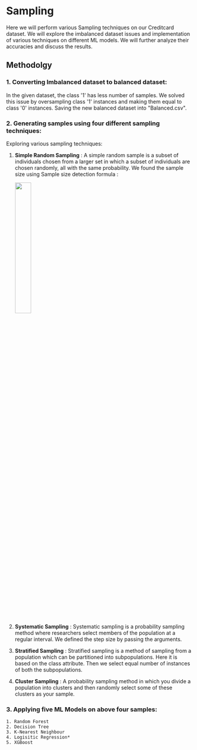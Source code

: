 # Sampling

Here we will perform various Sampling techniques on our Creditcard dataset. We will explore the imbalanced dataset issues and 
implementation of various techniques on different ML models. We will further analyze their accuracies and discuss the results.

## Methodolgy
### 1. Converting Imbalanced dataset to balanced dataset: <br>
   In the given dataset, the class '1' has less number of samples. We solved this issue by oversampling class '1' instances
   and making them equal to class '0' instances. Saving the new balanced dataset into "Balanced.csv".
   
### 2. Generating samples using four different sampling techniques: <br>
   Exploring various sampling techniques:
   1. **Simple Random Sampling** : A simple random sample is a subset of individuals chosen from a larger set in which a subset of individuals are chosen randomly, all       with the same probability. We found the sample size using Sample size detection formula :

      <img src="https://user-images.githubusercontent.com/100415671/219952601-de539e8a-3dad-4da7-8722-e8304a1c5396.png" width=30% height=30%>

   2. **Systematic Sampling** : Systematic sampling is a probability sampling method where researchers select members of the population at a regular interval. We             defined the step size by passing the arguments. 
      
   3. **Stratified Sampling** : Stratified sampling is a method of sampling from a population which can be partitioned into subpopulations. Here it is based on the           class attribute. Then we select equal number of instances of both the subpopulations.
      
   4. **Cluster Sampling** : A probability sampling method in which you divide a population into clusters   and then randomly select some of these clusters as your            sample.
   
### 3. Applying five ML Models on above four samples:
    1. Random Forest
    2. Decision Tree
    3. K-Nearest Neighbour
    4. Logisitic Regression*
    5. XGBoost

     

   
   






